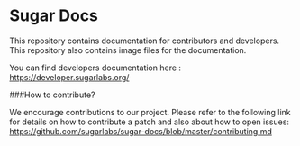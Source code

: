 # Sugar Docs

This repository contains documentation for contributors and 
developers. This repository also contains image files for 
the documentation.

You can find developers documentation here :
https://developer.sugarlabs.org/

###How to contribute?

We encourage contributions to our project. Please refer to 
the following link for details on how to contribute a 
patch and also about how to open issues: 
https://github.com/sugarlabs/sugar-docs/blob/master/contributing.md
